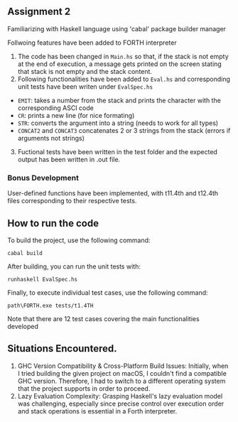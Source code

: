 ## Assignment 2

Familiarizing with Haskell language using 'cabal' package builder manager

Follwoing features have been added to FORTH interpreter

1.  The code has been changed in `Main.hs` so that, if the stack is not empty at the end of execution,  a message gets printed on the screen stating that stack is not empty and the stack content.
2. Following functionalities have been added to `Eval.hs` and corresponding unit tests have been writen under `EvalSpec.hs`
  * `EMIT`: takes a number from the stack and prints the character with the corresponding ASCI code
  * `CR`: prints a new line (for nice formating)
  * `STR`: converts the argument into a string (needs to work for all types)
  * `CONCAT2` and `CONCAT3` concatenates 2 or 3 strings from the stack (errors if arguments not strings)

3. Fuctional tests have been written in the test folder and the expected output has been written in .out file. 

### Bonus Development

User-defined functions have been implemented, with t11.4th and t12.4th files corresponding to their respective tests.

## How to run the code
To build the project, use the following command:
```
cabal build
``` 
After building, you can run the unit tests with:
```
runhaskell EvalSpec.hs
```
Finally, to execute individual test cases, use the following command:
```
path\FORTH.exe tests/t1.4TH 
```

Note that there are 12 test cases covering the main functionalities developed

## Situations Encountered.

1. GHC Version Compatibility & Cross-Platform Build Issues: 
Initially, when I tried building the given project on macOS, I couldn't find a compatible GHC version. Therefore, I had to switch to a different operating system that the project supports in order to proceed.
2. Lazy Evaluation Complexity: 
Grasping Haskell's lazy evaluation model was challenging, especially since precise control over execution order and stack operations is essential in a Forth interpreter.
